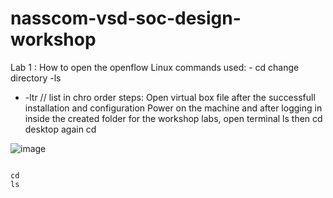 # nasscom-vsd-soc-design-workshop
Lab 1 : How to open the openflow
Linux commands used: - cd change directory 
-ls 
* -ltr // list in chro order 
steps: Open virtual box file after the successfull installation and configuration
Power on the machine
and after logging in inside the created folder for the workshop labs, open terminal
ls then cd desktop
again cd 


![image](https://github.com/user-attachments/assets/08584779-4e80-4f0a-85ad-b2579e5685a7)
```

cd 
ls 

